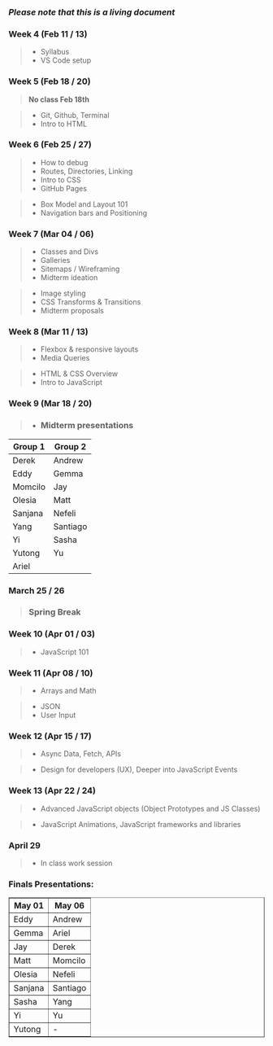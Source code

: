 ### **_Please note that this is a living document_**

### Week 4 (Feb 11 / 13)

> - Syllabus
> - VS Code setup

### Week 5 (Feb 18 / 20)

> **No class Feb 18th**

> - Git, Github, Terminal
> - Intro to HTML

### Week 6 (Feb 25 / 27)

> - How to debug
> - Routes, Directories, Linking
> - Intro to CSS
> - GitHub Pages

> - Box Model and Layout 101
> - Navigation bars and Positioning

### Week 7 (Mar 04 / 06)

> - Classes and Divs
> - Galleries
> - Sitemaps / Wireframing
> - Midterm ideation

> - Image styling
> - CSS Transforms & Transitions
> - Midterm proposals

### Week 8 (Mar 11 / 13)

> - Flexbox & responsive layouts
> - Media Queries

> - HTML & CSS Overview
> - Intro to JavaScript

### Week 9 (Mar 18 / 20)

> - ### Midterm presentations

| Group 1 | Group 2  |
| ------- | -------- |
| Derek   | Andrew   |
| Eddy    | Gemma    |
| Momcilo | Jay      |
| Olesia  | Matt     |
| Sanjana | Nefeli   |
| Yang    | Santiago |
| Yi      | Sasha    |
| Yutong  | Yu       |
| Ariel   |          |

### March 25 / 26

> ### Spring Break

### Week 10 (Apr 01 / 03)

> - JavaScript 101

### Week 11 (Apr 08 / 10)

> - Arrays and Math

> - JSON
> - User Input

### Week 12 (Apr 15 / 17)

> - Async Data, Fetch, APIs

> - Design for developers (UX), Deeper into JavaScript Events

### Week 13 (Apr 22 / 24)

> - Advanced JavaScript objects (Object Prototypes and JS Classes)

> - JavaScript Animations, JavaScript frameworks and libraries

### April 29

> - In class work session

### Finals Presentations:

<table border="1" cellspacing="0" cellpadding="6">
  <thead>
    <tr>
      <th>May 01</th>
      <th>May 06</th>
    </tr>
  </thead>
  <tbody>
    <tr><td>Eddy</td><td>Andrew</td></tr>
    <tr><td>Gemma</td><td>Ariel</td></tr>
    <tr><td>Jay</td><td>Derek</td></tr>
    <tr><td>Matt</td><td>Momcilo</td></tr>
    <tr><td>Olesia</td><td>Nefeli</td></tr>
    <tr><td>Sanjana</td><td>Santiago</td></tr>
    <tr><td>Sasha</td><td>Yang</td></tr>
    <tr><td>Yi</td><td>Yu</td></tr>
    <tr><td>Yutong</td><td>-</td></tr>
  </tbody>
</table>
